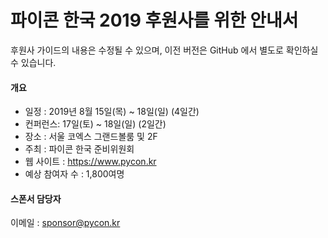 # 파이콘 한국 2019 후원사를 위한 안내서
후원사 가이드의 내용은 수정될 수 있으며, 이전 버전은 GitHub 에서 별도로 확인하실 수 있습니다.

#### 개요
- 일정 : 2019년 8월 15일(목) ~ 18일(일) (4일간)
- 컨퍼런스: 17일(토) ~ 18일(일) (2일간)
- 장소 : 서울 코엑스 그랜드볼룸 및 2F
- 주최 : 파이콘 한국 준비위원회
- 웹 사이트 : https://www.pycon.kr
- 예상 참여자 수 : 1,800여명

#### 스폰서 담당자
이메일 : sponsor@pycon.kr
